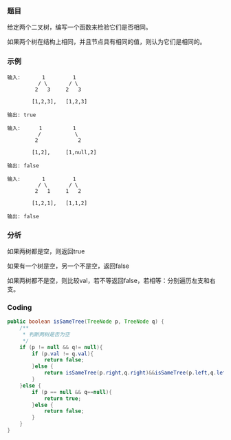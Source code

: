 ###   题目
给定两个二叉树，编写一个函数来检验它们是否相同。

如果两个树在结构上相同，并且节点具有相同的值，则认为它们是相同的。

###   示例
```
输入:       1         1
          / \       / \
         2   3     2   3

        [1,2,3],   [1,2,3]

输出: true
```
```
输入:      1          1
          /           \
         2             2

        [1,2],     [1,null,2]

输出: false
```
```
输入:       1         1
          / \       / \
         2   1     1   2

        [1,2,1],   [1,1,2]

输出: false
```


###   分析
如果两树都是空，则返回true

如果有一个树是空，另一个不是空，返回false

如果两树都不是空，则比较val，若不等返回false，若相等：分别遍历左支和右支。

###   Coding
```java
public boolean isSameTree(TreeNode p, TreeNode q) {
    /**
     * 判断两树是否为空
     */
    if (p != null && q!= null){
        if (p.val != q.val){
            return false;
        }else {
            return isSameTree(p.right,q.right)&&isSameTree(p.left,q.left);
        }
    }else {
        if (p == null && q==null){
            return true;
        }else {
            return false;
        }
    }
}
```